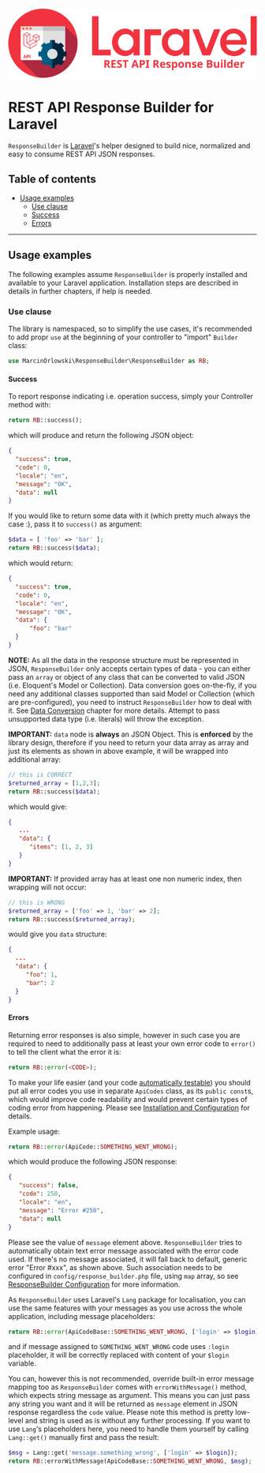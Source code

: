 ![REST API Response Builder for Laravel](img/logo.png)

# REST API Response Builder for Laravel #

 `ResponseBuilder` is [Laravel](https://laravel.com/)'s helper designed to build
 nice, normalized and easy to consume REST API JSON responses.

## Table of contents ##

 * [Usage examples](#usage-examples)
   * [Use clause](#use-clause)
   * [Success](#success)
   * [Errors](#errors)

----

## Usage examples ##

 The following examples assume `ResponseBuilder` is properly installed and available to your Laravel application.
 Installation steps are described in details in further chapters, if help is needed.

### Use clause ###

 The library is namespaced, so to simplify the use cases, it's recommended to add propr `use` at the beginning
 of your controller to "import" `Builder` class:

```php
use MarcinOrlowski\ResponseBuilder\ResponseBuilder as RB;
```

#### Success ####

 To report response indicating i.e. operation success, simply your Controller method with:

```php
return RB::success();
```

 which will produce and return the following JSON object:

```json
{
  "success": true,
  "code": 0,
  "locale": "en",
  "message": "OK",
  "data": null
}
```

 If you would like to return some data with it (which pretty much always the case :), pass it to `success()` as argument:

```php
$data = [ 'foo' => 'bar' ];
return RB::success($data);
```

 which would return:

```json
{
  "success": true,
  "code": 0,
  "locale": "en",
  "message": "OK",
  "data": {
      "foo": "bar"
  }
}
```

 **NOTE:** As all the data in the response structure must be represented in JSON, `ResponseBuilder` only accepts certain types of
 data - you can either pass an `array` or object of any class that can be converted to valid JSON (i.e. Eloquent's Model or
 Collection). Data conversion goes on-the-fly, if you need any additional classes supported than said Model or Collection (which
 are pre-configured), you need to instruct `ResponseBuilder` how to deal with it. See [Data Conversion](#data-conversion) chapter
 for more details. Attempt to pass unsupported data type (i.e. literals) will throw the exception.

 **IMPORTANT:** `data` node is **always** an JSON Object. This is **enforced** by the library design, therefore if you need to
 return your data array as array and just its elements as shown in above example, it will be wrapped into additional array:

```php
// this is CORRECT
$returned_array = [1,2,3];
return RB::success($data);
```

 which would give:

```json
{
   ...
   "data": {
      "items": [1, 2, 3]
   }
}
```

 **IMPORTANT:** If provided array has at least one non numeric index, then wrapping will not occur:

```php
// this is WRONG
$returned_array = ['foo' => 1, 'bar' => 2];
return RB::success($returned_array);
```

would give you `data` structure:

```json
{
  ...
  "data": {
     "foo": 1,
     "bar": 2
  }
}
```

#### Errors ####

 Returning error responses is also simple, however in such case you are required to need to additionally pass at least your own
 error code to `error()` to tell the client what the error it is:

```php
return RB::error(<CODE>);
```

 To make your life easier (and your code [automatically testable](testing.md)) you should put all error codes you use
 in separate `ApiCodes` class, as its `public const`s, which would improve code readability and would prevent certain
 types of coding error from happening. Please see [Installation and Configuration](#installation-and-configuration)
 for details.

 Example usage:

```php
return RB::error(ApiCode::SOMETHING_WENT_WRONG);
```

 which would produce the following JSON response:

```json
{
   "success": false,
   "code": 250,
   "locale": "en",
   "message": "Error #250",
   "data": null
}
```

 Please see the value of `message` element above. `ResponseBuilder` tries to automatically obtain text error message associated
 with the error code used. If there's no message associated, it will fall back to default, generic error "Error #xxx", as shown
 above. Such association needs to be configured in `config/response_builder.php` file, using `map` array, so see
 [ResponseBuilder Configuration](#response-builder-configuration) for more information.

 As `ResponseBuilder` uses Laravel's `Lang` package for localisation, you can use the same features with your messages as you use
 across the whole application, including message placeholders:

```php
return RB::error(ApiCodeBase::SOMETHING_WENT_WRONG, ['login' => $login]);
```

 and if message assigned to `SOMETHING_WENT_WRONG` code uses `:login` placeholder, it will be correctly replaced with content of
 your `$login` variable.

 You can, however this is not recommended, override built-in error message mapping too as `ResponseBuilder` comes with
 `errorWithMessage()` method, which expects string message as argument. This means you can just pass any string you want and
 it will be returned as `message` element in JSON response regardless the `code` value. Please note this method is pretty
 low-level and string is used as is without any further processing. If you want to use `Lang`'s placeholders here, you need
 to handle them yourself by calling `Lang::get()` manually first and pass the result:

```php
$msg = Lang::get('message.something_wrong', ['login' => $login]);
return RB::errorWithMessage(ApiCodeBase::SOMETHING_WENT_WRONG, $msg);
```

